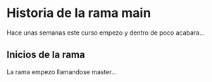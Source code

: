 # Historia de la rama main

Hace unas semanas este curso empezo y dentro de poco acabara...


## Inicios de la rama

La rama empezo llamandose master...
